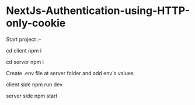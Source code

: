 # NextJs-Authentication-using-HTTP-only-cookie

Start project :-

cd client
npm i

cd server
npm i

Create .env file at server folder and add env's values

client side
npm run dev

server side
npm start

